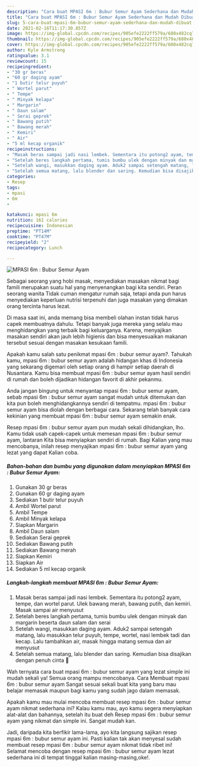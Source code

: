 ```yaml
---
description: "Cara buat MPASI 6m : Bubur Semur Ayam Sederhana dan Mudah Dibuat"
title: "Cara buat MPASI 6m : Bubur Semur Ayam Sederhana dan Mudah Dibuat"
slug: 5-cara-buat-mpasi-6m-bubur-semur-ayam-sederhana-dan-mudah-dibuat
date: 2021-02-16T11:17:30.857Z
image: https://img-global.cpcdn.com/recipes/905efe2222ff579a/680x482cq70/mpasi-6m-bubur-semur-ayam-foto-resep-utama.jpg
thumbnail: https://img-global.cpcdn.com/recipes/905efe2222ff579a/680x482cq70/mpasi-6m-bubur-semur-ayam-foto-resep-utama.jpg
cover: https://img-global.cpcdn.com/recipes/905efe2222ff579a/680x482cq70/mpasi-6m-bubur-semur-ayam-foto-resep-utama.jpg
author: Kyle Armstrong
ratingvalue: 3.1
reviewcount: 15
recipeingredient:
- "30 gr beras"
- "60 gr daging ayam"
- "1 butir telur puyuh"
- " Wortel parut"
- " Tempe"
- " Minyak kelapa"
- " Margarin"
- " Daun salam"
- " Serai geprek"
- " Bawang putih"
- " Bawang merah"
- " Kemiri"
- " Air"
- "5 ml kecap organik"
recipeinstructions:
- "Masak beras sampai jadi nasi lembek. Sementara itu potong2 ayam, tempe, dan wortel parut. Ulek bawang merah, bawang putih, dan kemiri. Masak sampai air menyusut"
- "Setelah beres langkah pertama, tumis bumbu ulek dengan minyak dan margarin beserta daun salam dan serai"
- "Setelah wangi, masukkan daging ayam. Aduk2 sampai setengah matang, lalu masukkan telur puyuh, tempe, wortel, nasi lembek tadi dan kecap. Lalu tambahkan air, masak hingga matang semua dan air menyusut"
- "Setelah semua matang, lalu blender dan saring. Kemudian bisa disajikan dengan penuh cinta 🥰"
categories:
- Resep
tags:
- mpasi
- 6m
- 

katakunci: mpasi 6m  
nutrition: 161 calories
recipecuisine: Indonesian
preptime: "PT14M"
cooktime: "PT47M"
recipeyield: "2"
recipecategory: Lunch

---
```



![MPASI 6m : Bubur Semur Ayam](https://img-global.cpcdn.com/recipes/905efe2222ff579a/680x482cq70/mpasi-6m-bubur-semur-ayam-foto-resep-utama.jpg)

Sebagai seorang yang hobi masak, menyediakan masakan nikmat bagi famili merupakan suatu hal yang menyenangkan bagi kita sendiri. Peran seorang  wanita Tidak cuman mengatur rumah saja, tetapi anda pun harus menyediakan keperluan nutrisi terpenuhi dan juga masakan yang dimakan orang tercinta harus lezat.

Di masa  saat ini, anda memang bisa membeli olahan instan tidak harus capek membuatnya dahulu. Tetapi banyak juga mereka yang selalu mau menghidangkan yang terbaik bagi keluarganya. Karena, menyajikan masakan sendiri akan jauh lebih higienis dan bisa menyesuaikan makanan tersebut sesuai dengan masakan kesukaan famili. 



Apakah kamu salah satu penikmat mpasi 6m : bubur semur ayam?. Tahukah kamu, mpasi 6m : bubur semur ayam adalah hidangan khas di Indonesia yang sekarang digemari oleh setiap orang di hampir setiap daerah di Nusantara. Kamu bisa membuat mpasi 6m : bubur semur ayam hasil sendiri di rumah dan boleh dijadikan hidangan favorit di akhir pekanmu.

Anda jangan bingung untuk menyantap mpasi 6m : bubur semur ayam, sebab mpasi 6m : bubur semur ayam sangat mudah untuk ditemukan dan kita pun boleh menghidangkannya sendiri di tempatmu. mpasi 6m : bubur semur ayam bisa diolah dengan berbagai cara. Sekarang telah banyak cara kekinian yang membuat mpasi 6m : bubur semur ayam semakin enak.

Resep mpasi 6m : bubur semur ayam pun mudah sekali dihidangkan, lho. Kamu tidak usah capek-capek untuk memesan mpasi 6m : bubur semur ayam, lantaran Kita bisa menyiapkan sendiri di rumah. Bagi Kalian yang mau mencobanya, inilah resep menyajikan mpasi 6m : bubur semur ayam yang lezat yang dapat Kalian coba.

<!--inarticleads1-->

##### Bahan-bahan dan bumbu yang digunakan dalam menyiapkan MPASI 6m : Bubur Semur Ayam:

1. Gunakan 30 gr beras
1. Gunakan 60 gr daging ayam
1. Sediakan 1 butir telur puyuh
1. Ambil  Wortel parut
1. Ambil  Tempe
1. Ambil  Minyak kelapa
1. Siapkan  Margarin
1. Ambil  Daun salam
1. Sediakan  Serai geprek
1. Sediakan  Bawang putih
1. Sediakan  Bawang merah
1. Siapkan  Kemiri
1. Siapkan  Air
1. Sediakan 5 ml kecap organik




<!--inarticleads2-->

##### Langkah-langkah membuat MPASI 6m : Bubur Semur Ayam:

1. Masak beras sampai jadi nasi lembek. Sementara itu potong2 ayam, tempe, dan wortel parut. Ulek bawang merah, bawang putih, dan kemiri. Masak sampai air menyusut
1. Setelah beres langkah pertama, tumis bumbu ulek dengan minyak dan margarin beserta daun salam dan serai
1. Setelah wangi, masukkan daging ayam. Aduk2 sampai setengah matang, lalu masukkan telur puyuh, tempe, wortel, nasi lembek tadi dan kecap. Lalu tambahkan air, masak hingga matang semua dan air menyusut
1. Setelah semua matang, lalu blender dan saring. Kemudian bisa disajikan dengan penuh cinta 🥰




Wah ternyata cara buat mpasi 6m : bubur semur ayam yang lezat simple ini mudah sekali ya! Semua orang mampu mencobanya. Cara Membuat mpasi 6m : bubur semur ayam Sangat sesuai sekali buat kita yang baru mau belajar memasak maupun bagi kamu yang sudah jago dalam memasak.

Apakah kamu mau mulai mencoba membuat resep mpasi 6m : bubur semur ayam nikmat sederhana ini? Kalau kamu mau, ayo kamu segera menyiapkan alat-alat dan bahannya, setelah itu buat deh Resep mpasi 6m : bubur semur ayam yang nikmat dan simple ini. Sangat mudah kan. 

Jadi, daripada kita berfikir lama-lama, ayo kita langsung sajikan resep mpasi 6m : bubur semur ayam ini. Pasti kalian tak akan menyesal sudah membuat resep mpasi 6m : bubur semur ayam nikmat tidak ribet ini! Selamat mencoba dengan resep mpasi 6m : bubur semur ayam lezat sederhana ini di tempat tinggal kalian masing-masing,oke!.

